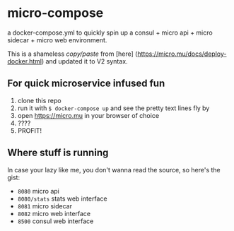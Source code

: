 # micro-compose
a docker-compose.yml to quickly spin up a consul + micro api + micro sidecar + micro web environment.

This is a shameless *copy/paste* from [here] (https://micro.mu/docs/deploy-docker.html) and updated it to V2 syntax.

## For quick microservice infused fun

1. clone this repo 
2. run it with `$ docker-compose up` and see the pretty text lines fly by
3. open https://micro.mu in your browser of choice
4. ????
5. PROFIT!

## Where stuff is running

In case your lazy like me, you don't wanna read the source, so here's the gist:

* `8080` micro api
 * `8080/stats` stats web interface
* `8081` micro sidecar
* `8082` micro web interface
* `8500` consul web interface
